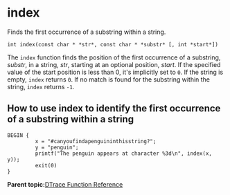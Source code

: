 
# index

Finds the first occurrence of a substring within a string.

```
int index(const char * *str*, const char * *substr* [, int *start*])
```

The `index` function finds the position of the first occurrence of a substring, *substr*, in a string, *str*, starting at an optional position, *start*. If the specified value of the start position is less than 0, it's implicitly set to `0`. If the string is empty, `index` returns `0`. If no match is found for the substring within the string, `index` returns `-1`.

## How to use index to identify the first occurrence of a substring within a string

```
BEGIN {
         x = "#canyoufindapenguininthisstring?";
         y = "penguin";
         printf("The penguin appears at character %3d\n", index(x, y));
         exit(0)
}
```

**Parent topic:**[DTrace Function Reference](../reference/dtrace_functions.md)


